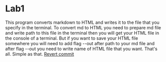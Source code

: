 # Lab1
This program converts markdown to HTML and writes it to the file that you specify in the terminal. 
To convert md to HTML you need to prepare md file and write path to this file in the terminal then you will get your HTML file in the console of a terminal.
But if you want to save your HTML file somewhere you will need to add flag --out after path to your md file and after flag --out you need to write name of HTML file that you want.
That's all. Simple as that.
[Revert commit](https://github.com/TarasBlatnoi/MTPE/commit/fc18224cedb6686dd8c81357b0ba1c06c8e1b6fa)

